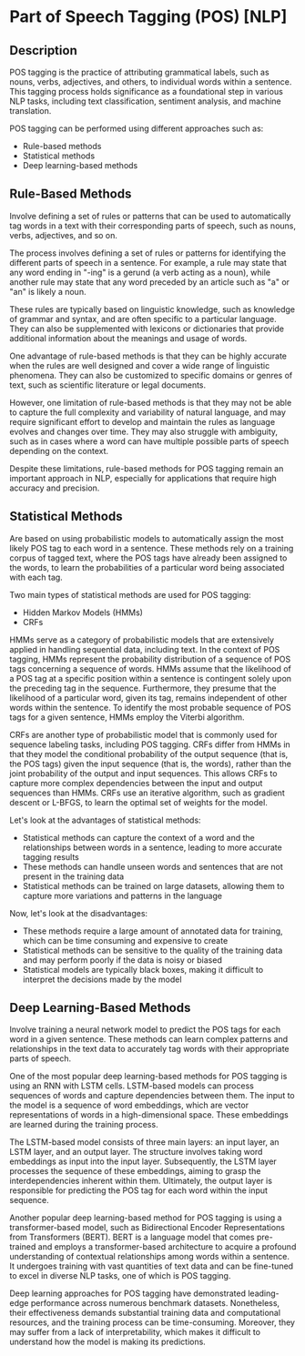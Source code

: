 # Part of Speech Tagging (POS) [NLP]

## Description

POS tagging is the practice of attributing grammatical labels, such as nouns, verbs, adjectives, and others, to individual words within a sentence. This tagging process holds significance as a foundational step in various NLP tasks, including text classification, sentiment analysis, and machine translation.

POS tagging can be performed using different approaches such as:

- Rule-based methods
- Statistical methods
- Deep learning-based methods

## Rule-Based Methods

Involve defining a set of rules or patterns that can be used to automatically tag words in a text with their corresponding parts of speech, such as nouns, verbs, adjectives, and so on.

The process involves defining a set of rules or patterns for identifying the different parts of speech in a sentence. For example, a rule may state that any word ending in "-ing" is a gerund (a verb acting as a noun), while another rule may state that any word preceded by an article such as "a" or "an" is likely a noun.

These rules are typically based on linguistic knowledge, such as knowledge of grammar and syntax, and are often specific to a particular language. They can also be supplemented with lexicons or dictionaries that provide additional information about the meanings and usage of words.

One advantage of rule-based methods is that they can be highly accurate when the rules are well designed and cover a wide range of linguistic phenomena. They can also be customized to specific domains or genres of text, such as scientific literature or legal documents.

However, one limitation of rule-based methods is that they may not be able to capture the full complexity and variability of natural language, and may require significant effort to develop and maintain the rules as language evolves and changes over time. They may also struggle with ambiguity, such as in cases where a word can have multiple possible parts of speech depending on the context.

Despite these limitations, rule-based methods for POS tagging remain an important approach in NLP, especially for applications that require high accuracy and precision.

## Statistical Methods

Are based on using probabilistic models to automatically assign the most likely POS tag to each word in a sentence. These methods rely on a training corpus of tagged text, where the POS tags have already been assigned to the words, to learn the probabilities of a particular word being associated with each tag.

Two main types of statistical methods are used for POS tagging:

- Hidden Markov Models (HMMs)
- CRFs

HMMs serve as a category of probabilistic models that are extensively applied in handling sequential data, including text. In the context of POS tagging, HMMs represent the probability distribution of a sequence of POS tags concerning a sequence of words. HMMs assume that the likelihood of a POS tag at a specific position within a sentence is contingent solely upon the preceding tag in the sequence. Furthermore, they presume that the likelihood of a particular word, given its tag, remains independent of other words within the sentence. To identify the most probable sequence of POS tags for a given sentence, HMMs employ the Viterbi algorithm.

CRFs are another type of probabilistic model that is commonly used for sequence labeling tasks, including POS tagging. CRFs differ from HMMs in that they model the conditional probability of the output sequence (that is, the POS tags) given the input sequence (that is, the words), rather than the joint probability of the output and input sequences. This allows CRFs to capture more complex dependencies between the input and output sequences than HMMs. CRFs use an iterative algorithm, such as gradient descent or L-BFGS, to learn the optimal set of weights for the model.

Let's look at the advantages of statistical methods:

- Statistical methods can capture the context of a word and the relationships between words in a sentence, leading to more accurate tagging results
- These methods can handle unseen words and sentences that are not present in the training data
- Statistical methods can be trained on large datasets, allowing them to capture more variations and patterns in the language

Now, let's look at the disadvantages:

- These methods require a large amount of annotated data for training, which can be time consuming and expensive to create
- Statistical methods can be sensitive to the quality of the training data and may perform poorly if the data is noisy or biased
- Statistical models are typically black boxes, making it difficult to interpret the decisions made by the model

## Deep Learning-Based Methods

Involve training a neural network model to predict the POS tags for each word in a given sentence. These methods can learn complex patterns and relationships in the text data to accurately tag words with their appropriate parts of speech.

One of the most popular deep learning-based methods for POS tagging is using an RNN with LSTM cells. LSTM-based models can process sequences of words and capture dependencies between them. The input to the model is a sequence of word embeddings, which are vector representations of words in a high-dimensional space. These embeddings are learned during the training process.

The LSTM-based model consists of three main layers: an input layer, an LSTM layer, and an output layer. The structure involves taking word embeddings as input into the input layer. Subsequently, the LSTM layer processes the sequence of these embeddings, aiming to grasp the interdependencies inherent within them. Ultimately, the output layer is responsible for predicting the POS tag for each word within the input sequence.

Another popular deep learning-based method for POS tagging is using a transformer-based model, such as Bidirectional Encoder Representations from Transformers (BERT). BERT is a language model that comes pre-trained and employs a transformer-based architecture to acquire a profound understanding of contextual relationships among words within a sentence. It undergoes training with vast quantities of text data and can be fine-tuned to excel in diverse NLP tasks, one of which is POS tagging.

Deep learning approaches for POS tagging have demonstrated leading-edge performance across numerous benchmark datasets. Nonetheless, their effectiveness demands substantial training data and computational resources, and the training process can be time-consuming. Moreover, they may suffer from a lack of interpretability, which makes it difficult to understand how the model is making its predictions.
